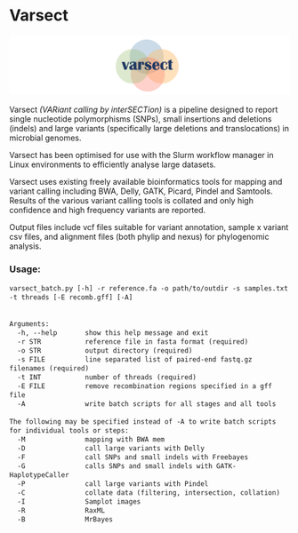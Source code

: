 # Varsect

![Varsect logo](lib/varsect_logo_2.png)

Varsect *(VARiant calling by interSECTion)* is a pipeline designed to report single nucleotide polymorphisms (SNPs),
small insertions and deletions (indels) and large variants (specifically large
deletions and translocations) in microbial genomes.

Varsect has been optimised for use with the Slurm workflow manager in
Linux environments to efficiently analyse large datasets.

Varsect uses existing freely available bioinformatics tools for mapping and variant calling including BWA, Delly, GATK, Picard, Pindel and Samtools. Results of the various variant calling tools is collated and only high confidence and high frequency variants are reported.

Output files include vcf files suitable for variant annotation, sample x variant csv files, and alignment files (both phylip and nexus) for phylogenomic analysis.

### Usage:
```
varsect_batch.py [-h] -r reference.fa -o path/to/outdir -s samples.txt -t threads [-E recomb.gff] [-A]


Arguments:
  -h, --help       show this help message and exit
  -r STR           reference file in fasta format (required)
  -o STR           output directory (required)
  -s FILE          line separated list of paired-end fastq.gz filenames (required)
  -t INT           number of threads (required)
  -E FILE          remove recombination regions specified in a gff file
  -A               write batch scripts for all stages and all tools

The following may be specified instead of -A to write batch scripts for individual tools or steps:
  -M               mapping with BWA mem
  -D               call large variants with Delly
  -F               call SNPs and small indels with Freebayes
  -G               calls SNPs and small indels with GATK-HaplotypeCaller
  -P               call large variants with Pindel
  -C               collate data (filtering, intersection, collation)
  -I               Samplot images
  -R               RaxML
  -B               MrBayes
```
